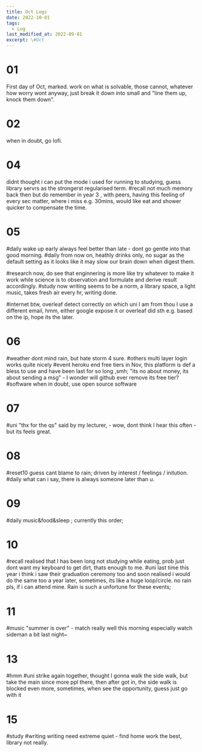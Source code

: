```yaml
---
title: Oct Logs
date: 2022-10-01
tags:
  - Log
last_modified_at: 2022-09-01
excerpt: \#Oct 
---
```


# 01

First day of Oct, marked.
work on what is solvable, those cannot, whatever how worry wont anyway, just break it down into small and "line them up, knock them down".

# 02

when in doubt, go lofi.

# 04 

didnt thought i can put the mode i used for running to studying, guess library servrs as the strongerst regularised term.
\#recall not much memory back then but do remember in year 3 , with peers, having this feeling of every sec matter, where i miss e.g. 30mins, would like eat and shower quicker to compensate the time.

# 05

\#daily wake up early always feel better than late - dont go gentle into that good morning.
\#daily from now on, heathly drinks only, no sugar as the default setting as it looks like it may slow our brain down when digest them.

\#research now, do see that enginnering is more like try whatever to make it work while science is to observation and formulate and derive result accordingly.
\#study now writing seems to be a norm, a library space, a light music, takes fresh air every hr, writing done.

\#internet btw, overleaf detect correctly on which uni I am from thou I use a different email, hmm, either google expose it or overleaf did sth e.g. based on the ip, hope its the later.

# 06

\#weather dont mind rain, but hate storm 4 sure.
\#others multi layer login works quite nicely
\#event heroku end free tiers in Nov, this platform is def a bless to use and have been last for so long ,smh; "its no about money, its about sending a msg" - I wonder will github ever remove its free tier?
\#software when in doubt, use open source software

# 07 

\#uni "thx for the qs" said by my lecturer, - wow, dont think I hear this often - but its feels great.

# 08

\#reset10 guess cant blame to rain; driven by interest / feelings / initution.
\#daily what can i say, there is always someone later than u. 

# 09

\#daily music&food&sleep ; currently this order;

# 10

\#recall realised that I has been long not studying while eating, prob just dont want my keyboard to get dirt, thats enough to me.
\#uni last time this year i think i saw their graduation ceremony too and soon realised i would do the same too a year later, sometimes, its like a huge loop/circle.
no rain pls, if i can attend mine. Rain is such a unfortune for these events;

# 11

\#music "summer is over" - match really well this morning especially watch sideman a bit last night~

# 13

\#hmm \#uni strike again together, thought I gonna walk the side walk, but take the main since more ppl there, then after got in, the side walk is blocked even more, sometimes, when see the opportunity, guess just go with it

# 15

\#study \#writing writing need extreme quiet - find home work the best, library not really.